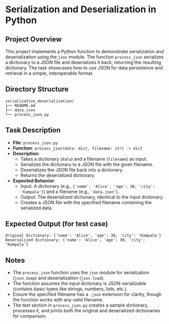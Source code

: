 # Serialization and Deserialization in Python

## Project Overview
This project implements a Python function to demonstrate serialization and deserialization using the `json` module. The function `process_json` serializes a dictionary to a JSON file and deserializes it back, returning the resulting dictionary. The task showcases how to use JSON for data persistence and retrieval in a simple, interoperable format.

## Directory Structure
```
serialization_deserialization/
├── README.md
├── data.json
└── process_json.py
```

## Task Description
- **File**: `process_json.py`
- **Function**: `process_json(data: dict, filename: str) -> dict`
- **Description**: 
  - Takes a dictionary (`data`) and a filename (`filename`) as input.
  - Serializes the dictionary to a JSON file with the given filename.
  - Deserializes the JSON file back into a dictionary.
  - Returns the deserialized dictionary.
- **Expected Behavior**:
  - Input: A dictionary (e.g., `{'name': 'Alice', 'age': 30, 'city': 'Kampala'}`) and a filename (e.g., `'data.json'`).
  - Output: The deserialized dictionary, identical to the input dictionary.
  - Creates a JSON file with the specified filename containing the serialized data.

## Expected Output (for test case)
```
Original dictionary: {'name': 'Alice', 'age': 30, 'city': 'Kampala'}
Deserialized dictionary: {'name': 'Alice', 'age': 30, 'city': 'Kampala'}
```

## Notes
- The `process_json` function uses the `json` module for serialization (`json.dump`) and deserialization (`json.load`).
- The function assumes the input dictionary is JSON-serializable (contains basic types like strings, numbers, lists, etc.).
- Ensure the specified filename has a `.json` extension for clarity, though the function works with any valid filename.
- The test section in `process_json.py` creates a sample dictionary, processes it, and prints both the original and deserialized dictionaries for comparison.
